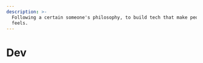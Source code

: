 ```yaml
---
description: >-
  Following a certain someone's philosophy, to build tech that make people
  feels.
---
```


# Dev

